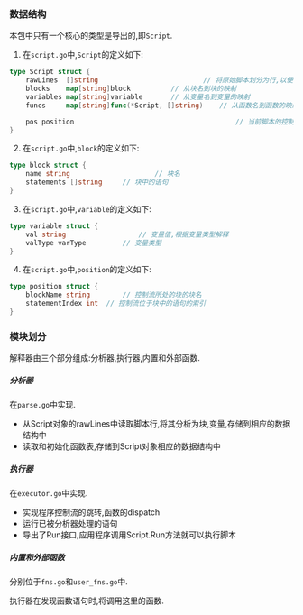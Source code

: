 ### 数据结构

本包中只有一个核心的类型是导出的,即`Script`.

1. 在`script.go`中,`Script`的定义如下:

```go
type Script struct {
	rawLines  []string							// 将原始脚本划分为行,以便分析器处理
	blocks    map[string]block			// 从块名到块的映射
	variables map[string]variable		// 从变量名到变量的映射
	funcs     map[string]func(*Script, []string)	// 从函数名到函数的映射

	pos position										// 当前脚本的控制流位置
}
```

2. 在`script.go`中,`block`的定义如下:

```go
type block struct {
	name string						// 块名
	statements []string		// 块中的语句
}
```

3. 在`script.go`中,`variable`的定义如下:

```go
type variable struct {
	val string					// 变量值,根据变量类型解释
	valType varType			// 变量类型
}
```

4. 在`script.go`中,`position`的定义如下:

```go
type position struct {
	blockName string		// 控制流所处的块的块名
	statementIndex int	// 控制流位于块中的语句的索引
}
```



### 模块划分

解释器由三个部分组成:分析器,执行器,内置和外部函数.

##### 分析器

在`parse.go`中实现.

- 从Script对象的rawLines中读取脚本行,将其分析为块,变量,存储到相应的数据结构中
- 读取和初始化函数表,存储到Script对象相应的数据结构中

##### 执行器

在`executor.go`中实现.

- 实现程序控制流的跳转,函数的dispatch
- 运行已被分析器处理的语句
- 导出了Run接口,应用程序调用Script.Run方法就可以执行脚本

##### 内置和外部函数

分别位于`fns.go`和`user_fns.go`中.

执行器在发现函数语句时,将调用这里的函数.


